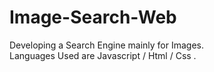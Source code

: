 # Image-Search-Web
Developing a Search Engine mainly for Images.
<br>
 Languages Used are Javascript / Html / Css .
